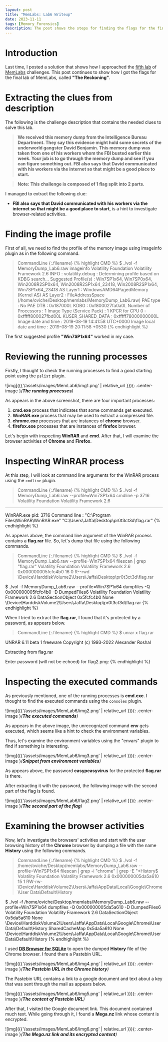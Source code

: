 ```yaml
---
layout: post
title: "MemLabs: Lab6 Writeup"
date: 2023-11-11
tags: [Memory Forensics] 
description: The post shows the steps for finding the flags for the final challenge of MemLabs.
---
```


# Introduction

Last time, I posted a solution that shows how I approached the [fifth lab](https://oviche.github.io/2023/11/MemLabs5/) of [MemLabs](https://github.com/stuxnet999/MemLabs/tree/master) challenges. This post continues to show how I got the flags for the final lab of MemLabs, called **"The Reckoning"**.

# Extracting the clues from description

The following is the challenge description that contains the needed clues to solve this lab.
> **We received this memory dump from the Intelligence Bureau Department. They say this evidence might hold some secrets of the underworld gangster David Benjamin. This memory dump was taken from one of his workers whom the FBI busted earlier this week. Your job is to go through the memory dump and see if you can figure something out. FBI also says that David communicated with his workers via the internet so that might be a good place to start.**

> **Note: This challenge is composed of 1 flag split into 2 parts.**

I managed to extract the following clue:
- **FBI also says that David communicated with his workers via the internet so that might be a good place to start**, is a hint to investigate browser-related activities.

# Finding the image profile

First of all, we need to find the profile of the memory image using imageinfo plugin as in the following command.
> CommandLine 
{:.filename}
{% highlight CMD %}
$ ./vol -f MemoryDump_Lab6.raw imageinfo
Volatility Foundation Volatility Framework 2.6
INFO    : volatility.debug    : Determining profile based on KDBG search...
          Suggested Profile(s) : Win7SP1x64, Win7SP0x64, Win2008R2SP0x64, Win2008R2SP1x64_23418, Win2008R2SP1x64, Win7SP1x64_23418
                     AS Layer1 : WindowsAMD64PagedMemory (Kernel AS)
                     AS Layer2 : FileAddressSpace (/home/oviche/Desktop/memlabs/MemoryDump_Lab6.raw)
                      PAE type : No PAE
                           DTB : 0x187000L
                          KDBG : 0xf800027fa0a0L
          Number of Processors : 1
     Image Type (Service Pack) : 1
                KPCR for CPU 0 : 0xfffff800027fbd00L
             KUSER_SHARED_DATA : 0xfffff78000000000L
           Image date and time : 2019-08-19 14:41:58 UTC+0000
     Image local date and time : 2019-08-19 20:11:58 +0530
{% endhighlight %}

The first suggested profile **"Win7SP1x64"** worked in my case.

# Reviewing the running processes

Firstly, I thought to check the running processes to find a good starting point using the `pslist` plugin.

![img]({{'/assets/images/MemLab6/img1.png' | relative_url }}){: .center-image }*(**The running processes**)*

As appears in the above screenshot, there are four important processes:
1. **cmd.exe** process that indicates that some commands get executed.
2. **WinRAR.exe** process that may be used to extract a compressed file.
3. **chrome.exe** processes that are instances of **chrome** browser.
4. **firefox.exe** processes that are instances of **firefox** browser.

Let's begin with inspecting **WinRAR** and **cmd**. After that, I will examine the browser activities of **Chrome** and **Firefox**.

# Inspecting WinRAR process

At this step, I will look at command line arguments for the WinRAR process using the `cmdline` plugin.

> CommandLine 
{:.filename}
{% highlight CMD %}
$ ./vol -f MemoryDump_Lab6.raw --profile=Win7SP1x64 cmdline -p 3716
Volatility Foundation Volatility Framework 2.6
************************************************************************
WinRAR.exe pid:   3716
Command line : "C:\Program Files\WinRAR\WinRAR.exe" "C:\Users\Jaffa\Desktop\pr0t3ct3d\flag.rar"
{% endhighlight %}

As appears above, the command line argument of the WinRAR process contains a **flag.rar** file. So, let's dump that file using the following commands.

> CommandLine 
{:.filename}
{% highlight CMD %}
$ ./vol -f MemoryDump_Lab6.raw --profile=Win7SP1x64 filescan | grep "flag.rar"
Volatility Foundation Volatility Framework 2.6
0x000000005fcfc4b0     16      0 R--rwd \Device\HarddiskVolume2\Users\Jaffa\Desktop\pr0t3ct3d\flag.rar

$ ./vol -f MemoryDump_Lab6.raw --profile=Win7SP1x64 dumpfiles -Q 0x000000005fcfc4b0 -D DumpedFiles6
Volatility Foundation Volatility Framework 2.6
DataSectionObject 0x5fcfc4b0   None   \Device\HarddiskVolume2\Users\Jaffa\Desktop\pr0t3ct3d\flag.rar
{% endhighlight %}

When I tried to extract the **flag.rar**, I found that it's protected by a password, as appears below.
> CommandLine 
{:.filename}
{% highlight CMD %}
$ unrar x flag.rar

UNRAR 6.11 beta 1 freeware      Copyright (c) 1993-2022 Alexander Roshal


Extracting from flag.rar

Enter password (will not be echoed) for flag2.png:
{% endhighlight %}


# Inspecting the executed commands

As previously mentioned, one of the running processes is **cmd.exe**. I thought to find the executed commands using the `consoles` plugin.

![img]({{'/assets/images/MemLab6/img2.png' | relative_url }}){: .center-image }*(**The executed commands**)*

As appears in the above image, the unrecognized command **env** gets executed, which seems like a hint to check the environment variables.

Thus, let's examine the environment variables using the "envars" plugin to find if something is interesting.

![img]({{'/assets/images/MemLab6/img3.png' | relative_url }}){: .center-image }*(**Snippet from environment variables**)*

As appears above, the password **easypeasyvirus** for the protected **flag.rar** is there.

After extracting it with the password, the following image with the second part of the flag is found.

![img]({{'/assets/images/MemLab6/flag2.png' | relative_url }}){: .center-image }*(**The second part of the flag**)*

# Examining the browser activities

Now, let's investigate the browsers' activities and start with the user browsing history of the **Chrome** browser by dumping a file with the name **History** using the following commands.

> CommandLine 
{:.filename}
{% highlight CMD %}
$ ./vol -f /home/oviche/Desktop/memlabs/MemoryDump_Lab6.raw --profile=Win7SP1x64 filescan | grep -i "chrome" | grep -E "*History$
Volatility Foundation Volatility Framework 2.6
0x000000005da5a610     15      1 RW-rw- \Device\HarddiskVolume2\Users\Jaffa\AppData\Local\Google\Chrome\User Data\Default\History

$ ./vol -f /home/oviche/Desktop/memlabs/MemoryDump_Lab6.raw --profile=Win7SP1x64 dumpfiles -Q 0x000000005da5a610 -D DumpedFiles6
Volatility Foundation Volatility Framework 2.6
DataSectionObject 0x5da5a610   None   \Device\HarddiskVolume2\Users\Jaffa\AppData\Local\Google\Chrome\User Data\Default\History
SharedCacheMap 0x5da5a610   None   \Device\HarddiskVolume2\Users\Jaffa\AppData\Local\Google\Chrome\User Data\Default\History
{% endhighlight %}

I used [**DB Browser for SQLite**](https://sqlitebrowser.org/) to open the dumped **History** file of the Chrome browser. I found there a Pastebin URL.

![img]({{'/assets/images/MemLab6/img4.png' | relative_url }}){: .center-image }*(**The Pastebin URL in the Chrome history**)*

The Pastebin URL contains a link to a google document and text about a key that was sent through the mail as appears below.

![img]({{'/assets/images/MemLab6/img5.png' | relative_url }}){: .center-image }*(**The content of Pastebin URL**)*

After that, I visited the Google document link. This document contained much text. While going through it, I found a **Mega.nz** link whose content is encrypted.

![img]({{'/assets/images/MemLab6/img6.png' | relative_url }}){: .center-image }*(**The Mega.nz link and its encrypted content**)*







